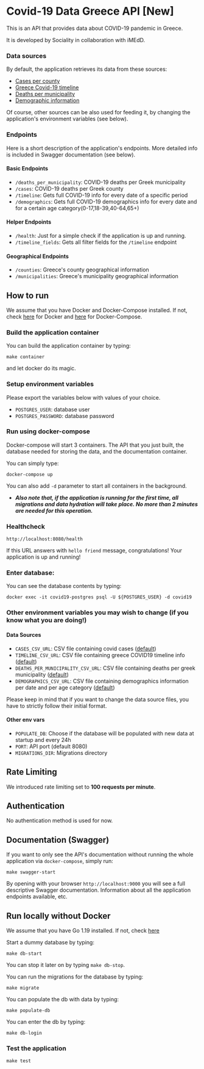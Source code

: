 # Covid-19 Data Greece API [New]

This is an API that provides data about COVID-19 pandemic in Greece.

It is developed by Sociality in collaboration with iMEdD.

### Data sources

By default, the application retrieves its data from these sources:

- [Cases per county](https://github.com/iMEdD-Lab/open-data/blob/master/COVID-19/greece_cases_v2.csv)
- [Greece Covid-19 timeline](https://github.com/iMEdD-Lab/open-data/blob/master/COVID-19/greeceTimeline.csv)
- [Deaths per municipality](https://github.com/iMEdD-Lab/open-data/blob/master/COVID-19/deaths%20covid%20greece%20municipality%2020%2021.csv)
- [Demographic information](https://github.com/Sandbird/covid19-Greece/blob/master/demography_total_details.csv)

Of course, other sources can be also used for feeding it, by changing the application's environment variables
(see below).

### Endpoints

Here is a short description of the application's endpoints. More detailed info is included in Swagger documentation
(see below).

#### Basic Endpoints

- `/deaths_per_municipality`: COVID-19 deaths per Greek municipality
- `/cases`: COVID-19 deaths per Greek county
- `/timeline`: Gets full COVID-19 info for every date of a specific period
- `/demographics`: Gets full COVID-19 demographics info for every date and for a certain age category(0-17,18-39,40-64,65+)

#### Helper Endpoints

- `/health`: Just for a simple check if the application is up and running.
- `/timeline_fields`: Gets all filter fields for the `/timeline` endpoint

#### Geographical Endpoints

- `/counties`: Greece's county geographical information
- `/municipalities`: Greece's municipality geographical information

## How to run

We assume that you have Docker and Docker-Compose installed. If not,
check [here](https://docs.docker.com/engine/install/)
for Docker and [here](https://docker-docs.netlify.app/compose/install/) for Docker-Compose.

### Build the application container

You can build the application container by typing:

```shell
make container
```

and let docker do its magic.

### Setup environment variables

Please export the variables below with values of your choice.

- `POSTGRES_USER`: database user
- `POSTGRES_PASSWORD`: database password

### Run using docker-compose

Docker-compose will start 3 containers. The API that you just built, the database needed for storing the data, and the
documentation container.

You can simply type:

```shell
docker-compose up
```

You can also add `-d` parameter to start all containers in the background.

- ***Also note that, if the application is running for the first time, all migrations and data hydration will take
  place. No more than 2 minutes are needed for this operation.***

### Healthcheck

```shell
http://localhost:8080/health
```

If this URL answers with `hello friend` message, congratulations! Your application is up and running!

### Enter database:

You can see the database contents by typing:

```shell
docker exec -it covid19-postgres psql -U ${POSTGRES_USER} -d covid19
```

### Other environment variables you may wish to change (if you know what you are doing!)

#### Data Sources

- `CASES_CSV_URL`: CSV file containing covid
  cases ([default](https://github.com/iMEdD-Lab/open-data/blob/master/COVID-19/greece_cases_v2.csv))
- `TIMELINE_CSV_URL`: CSV file containing greece COVID19 timeline
  info ([default](https://github.com/iMEdD-Lab/open-data/blob/master/COVID-19/greeceTimeline.csv))
- `DEATHS_PER_MUNICIPALITY_CSV_URL`: CSV file containing deaths per greek
  municipality ([default](https://github.com/iMEdD-Lab/open-data/blob/master/COVID-19/deaths%20covid%20greece%20municipality%2020%2021.csv))
- `DEMOGRAPHICS_CSV_URL`: CSV file containing demographics information per date and per age category ([default](https://github.com/Sandbird/covid19-Greece/blob/master/demography_total_details.csv))

Please keep in mind that if you want to change the data source files, you have to strictly follow their initial format.

#### Other env vars

- `POPULATE_DB`: Choose if the database will be populated with new data at startup and every 24h
- `PORT`: API port (default 8080)
- `MIGRATIONS_DIR`: Migrations directory

## Rate Limiting

We introduced rate limiting set to **100 requests per minute**.

## Authentication

No authentication method is used for now.

## Documentation (Swagger)

If you want to only see the API's documentation without running the whole application via `docker-compose`, simply
run:

```shell
make swagger-start
```

By opening with your browser `http://localhost:9000` you will see a full descriptive Swagger documentation.
Information about all the application endpoints available, etc.

## Run locally without Docker

We assume that you have Go 1.19 installed. If not, check [here](https://go.dev/doc/install)

Start a dummy database by typing:

```shell
make db-start
```

You can stop it later on by typing `make db-stop`.

You can run the migrations for the database by typing:

```shell
make migrate
```

You can populate the db with data by typing:

```shell
make populate-db
```

You can enter the db by typing:

```shell
make db-login
```

### Test the application

```shell
make test
```